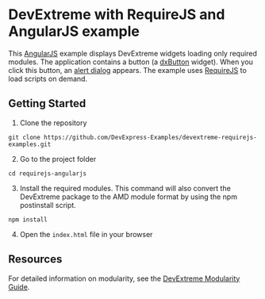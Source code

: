 # DevExtreme with RequireJS and AngularJS example

This [AngularJS](https://angularjs.org/) example displays DevExtreme widgets loading only required modules. The application contains a button (a [dxButton](https://js.devexpress.com/Documentation/ApiReference/UI_Components/dxButton/) widget). When you click this button, an [alert dialog](https://js.devexpress.com/Documentation/ApiReference/Common/Utils/ui/dialog/#alertmessageHtml_title) appears. The example uses [RequireJS](http://requirejs.org/) to load scripts on demand.

## Getting Started

1. Clone the repository
 ``` text
 git clone https://github.com/DevExpress-Examples/devextreme-requirejs-examples.git
 ```

2. Go to the project folder
 ``` text
 cd requirejs-angularjs
 ```

3. Install the required modules. This command will also convert the DevExtreme package to the AMD module format by using the npm postinstall script.
 ``` text
 npm install
 ```

4. Open the `index.html` file in your browser

## Resources

For detailed information on modularity, see the [DevExtreme Modularity Guide](http://js.devexpress.com/Documentation/Guide/Common/Modularity).
